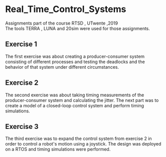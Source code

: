 # Real_Time_Control_Systems
Assignments part of the course RTSD , UTwente ,2019 <br>
The tools TERRA , LUNA and 20sim were used for those assignments.

## Exercise 1
The first exercise was about creating a producer-consumer system consisting of different processes and testing the deadlocks and the behavior of that system under different circumstances.
## Exercise 2
The second exercise was about taking timing measurements of the producer-consumer system and calculating the jitter. The next part was to create a model of a closed-loop control system and perform timing simulations.
## Exercise 3
The third exercise was to expand the control system from exercise 2 in order to control a robot's motion using a joystick. The design was deployed on a RTOS and timing simulations were performed.
